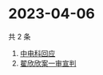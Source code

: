 # 2023-04-06

共 2 条

<!-- BEGIN -->
<!-- 最后更新时间 Thu Apr 06 2023 05:08:45 GMT+0800 (China Standard Time) -->

1. [中电科回应](https://www.zhihu.com/search?q=中电科回应)
1. [翟欣欣案一审宣判](https://www.zhihu.com/search?q=翟欣欣案一审宣判)

<!-- END -->

